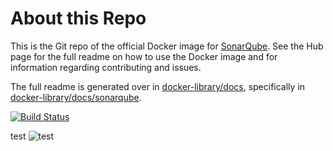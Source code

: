 # About this Repo

This is the Git repo of the official Docker image for [SonarQube](https://registry.hub.docker.com/_/sonarqube/). See the Hub page for the full readme on how to use the Docker image and for information regarding contributing and issues.

The full readme is generated over in [docker-library/docs](https://github.com/docker-library/docs), specifically in [docker-library/docs/sonarqube](https://github.com/docker-library/docs/tree/master/sonarqube).

[![Build Status](https://travis-ci.org/SonarSource/docker-sonarqube.svg)](https://travis-ci.org/SonarSource/docker-sonarqube)

test
<img alt="test" src="https://docs.google.com/drawings/d/e/2PACX-1vQY9FZCDdYmZF6s4co930yIJMqunaGJoBgrcFhBY1ur4bQE5bQp3t04BSGBTsIpRVkWEIzVEIGvU8Md/pub?w=739&amp;h=482">
